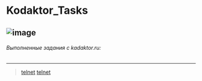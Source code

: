 # Kodaktor_Tasks
![image](https://user-images.githubusercontent.com/44378669/72217498-aecb6b00-353f-11ea-8834-3fdd638783ad.png)
---------------------------------
###### Выполненные задания с kadaktor.ru:
---------------------------------
> [telnet](https://github.com/Legabog/Kodaktor_Tasks/tree/telnet)
> [telnet](https://github.com/Legabog/Kodaktor_Tasks/tree/telnet)

